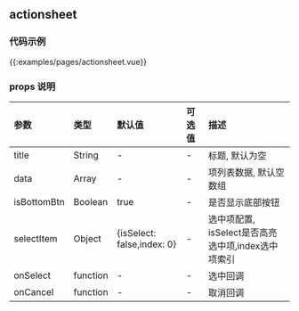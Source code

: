 
## actionsheet

### 代码示例

{{:examples/pages/actionsheet.vue}}

### props 说明


| 参数      |类型| 默认值    | 可选值|描述    | 
|:-------- | :--------|:--------  |:--------|:---------|    
| title |String| -  |-| 标题, 默认为空 |   
| data |Array| -  |-| 项列表数据, 默认空数组 |  
| isBottomBtn | Boolean | true | - | 是否显示底部按钮 |
| selectItem | Object | {isSelect: false,index: 0} | - | 选中项配置, isSelect是否高亮选中项,index选中项索引  |
| onSelect |function| -  |-| 选中回调 |   
| onCancel |function| -  |-| 取消回调 |   
 

